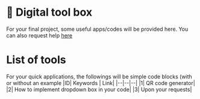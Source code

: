 # 🔑 Digital tool box

For your final project, some useful apps/codes will be provided here. You can also request help [here](https://docs.google.com/spreadsheets/d/1aastYozlAnSA5YqvLgw3fjrGsD02YtfsZY3l1q98YyI/edit?usp=sharing)

# List of tools

For your quick applications, the followings will be simple code blocks (with or without an example
|ID| Keywords | Link|
|--|--|--|
|1| QR code generator|
|2| How to implement dropdown box in your code|
|3| Upon your requests|
